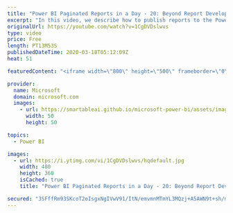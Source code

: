 ```yaml
---
title: "Power BI Paginated Reports in a Day - 20: Beyond Report Development - Part 1"
excerpt: "In this video, we describe how to publish reports to the Power BI service, and also cover consuming, delivering, and embedding paginated reports. Finally, we discuss when it's a good choice to create a paginated report instead of a Power BI report.  The Power BI Paginated Reports in a Day online course"
originalUrl: https://youtube.com/watch?v=1CgDVDslwvs
type: video
price: Free
length: PT13M53S
publishedDateTime: 2020-03-18T05:12:09Z
heat: 51

featuredContent: "<iframe width=\"800\" height=\"500\" frameborder=\"0\" src=\"https://www.youtube.com/embed/1CgDVDslwvs\" allow=\"accelerometer; autoplay; encrypted-media; gyroscope; picture-in-picture\" allowfullscreen></iframe>"

provider:
  name: Microsoft
  domain: microsoft.com
  images:
    - url: https://smartableai.github.io/microsoft-power-bi/assets/images/organizations/microsoft.com-50x50.jpg
      width: 50
      height: 50

topics:
  - Power BI

images:
  - url: https://i.ytimg.com/vi/1CgDVDslwvs/hqdefault.jpg
    width: 480
    height: 360
    isCached: true
    title: "Power BI Paginated Reports in a Day - 20: Beyond Report Development - Part 1"

secured: "3SFffRm93SKcoT2oIsgxNgIVwV91/ItN/emvmnMTmYL3MQzj+A5AWN9t+sh/miyAP5sIEZWCzxHKpYQ8fzSFEIkDzKW6UrcJeINs2PVwJW/wBEUFtozg6YqJ9MiGhiC+6Yxb2ICj3nynmsk6R0PmDzDtVkrmxdTHKEfI1doR3Lo3IVF6T89P7spmByKWkGuhMIHzDxrqUrWNI8K7ZuDG+MpdOZiiZK2/+WlQPAK1XAjR4nB+QwWrSIrU/pkiMR2PDJQXUbm1BkXlDvZwJ42gNKil0tYvQ6IvP6EtGGA4En0ajXumiU0AgD+VW9ejEyXAA5bO4eilhxDuRU0RN8nPEgIB9lKj/BgQvO0gi6up/jovjD7jmTfRoiB5cGQoDnCCdKlBkc2mk9A9DmFMVaVDm+pKXsXNJ64nOyygCf9GlXY=;AL6Kza4d9GDYhLtulK7eOg=="
---
```


